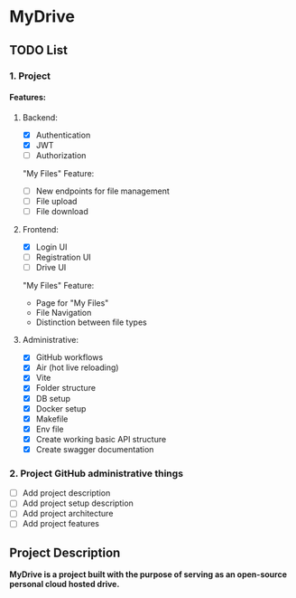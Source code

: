 # MyDrive

## TODO List

### 1. Project

#### Features: 

1. Backend:

   - [X] Authentication
   - [X] JWT
   - [ ] Authorization
   
   "My Files" Feature:
   - [ ] New endpoints for file management
   - [ ] File upload
   - [ ] File download

2. Frontend:

   - [X] Login UI
   - [ ] Registration UI
   - [ ] Drive UI

   "My Files" Feature:
   - Page for "My Files" 
   - File Navigation
   - Distinction between file types

3. Administrative:
    - [X] GitHub workflows
    - [x] Air (hot live reloading)
    - [X] Vite
    - [X] Folder structure
    - [X] DB setup
    - [X] Docker setup
    - [X] Makefile 
    - [X] Env file
    - [X] Create working basic API structure
    - [X] Create swagger documentation

### 2. Project GitHub administrative things
   - [ ] Add project description
   - [ ] Add project setup description
   - [ ] Add project architecture
   - [ ] Add project features

## Project Description

**MyDrive is a project built with the purpose of serving as an open-source personal cloud hosted drive.**